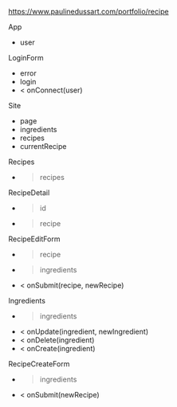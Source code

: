 https://www.paulinedussart.com/portfolio/recipe

App

- user

LoginForm

- error
- login
- < onConnect(user)

Site

- page
- ingredients
- recipes
- currentRecipe

Recipes

- > recipes

RecipeDetail

- > id
- > recipe

RecipeEditForm

- > recipe
- > ingredients
- < onSubmit(recipe, newRecipe)

Ingredients

- > ingredients
- < onUpdate(ingredient, newIngredient)
- < onDelete(ingredient)
- < onCreate(ingredient)

RecipeCreateForm

- > ingredients
- < onSubmit(newRecipe)
